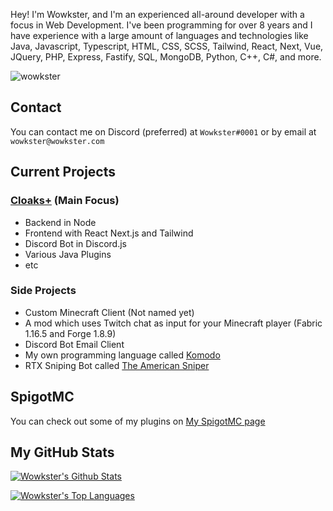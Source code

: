 Hey! I'm Wowkster, and I'm an experienced all-around developer with a focus in Web Development. I've been programming for over 8 years and I have experience with a large amount of languages and technologies like Java, Javascript, Typescript, HTML, CSS, SCSS, Tailwind, React, Next, Vue, JQuery, PHP, Express, Fastify, SQL, MongoDB, Python, C++, C#, and more.

<p align="left"> <img src="https://komarev.com/ghpvc/?username=wowkster&label=Profile%20views&color=0e75b6&style=flat" alt="wowkster" /> </p>

## Contact
You can contact me on Discord (preferred) at `Wowkster#0001` or by email at `wowkster@wowkster.com`

## Current Projects

### [Cloaks+](https://github.com/CloaksPlus) (Main Focus)
  * Backend in Node
  * Frontend with React Next.js and Tailwind
  * Discord Bot in Discord.js
  * Various Java Plugins
  * etc

### Side Projects

* Custom Minecraft Client (Not named yet)
* A mod which uses Twitch chat as input for your Minecraft player (Fabric 1.16.5 and Forge 1.8.9)
* Discord Bot Email Client
* My own programming language called [Komodo](https://github.com/KomodoLang/Komodo)
* RTX Sniping Bot called [The American Sniper](https://github.com/wowkster/AmericanSniper)

## SpigotMC
You can check out some of my plugins on [My SpigotMC page](https://www.spigotmc.org/resources/authors/wowkster.946669/)

## My GitHub Stats

[![Wowkster's Github Stats](https://github-readme-stats.vercel.app/api?username=wowkster&count_private=true&include_all_commits=true&show_icons=true&theme=algolia)](https://github.com/anuraghazra/github-readme-stats)

[![Wowkster's Top Languages](https://github-readme-stats.vercel.app/api/top-langs/?username=wowkster&layout=compact&theme=algolia)](https://github.com/anuraghazra/github-readme-stats)
